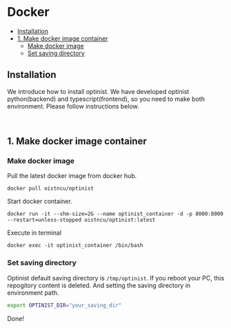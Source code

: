 Docker
=================

* [Installation](#installation)
* [1. Make docker image container](#1-make-docker-image-container)
   * [Make docker image](#make-docker-image)
   * [Set saving directory](#set-saving-directory)

## Installation
We introduce how to install optinist.
We have developed optinist python(backend) and typescript(frontend), so you need to make both environment.
Please follow instructions below.

<br />

## 1. Make docker image container

### Make docker image
Pull the latest docker image from docker hub.
```
docker pull oistncu/optinist
```
Start docker container.
```
docker run -it --shm-size=2G --name optinist_container -d -p 8000:8000 --restart=unless-stopped oistncu/optinist:latest
```

Execute in terminal
```
docker exec -it optinist_container /bin/bash
```

### Set saving directory
Optinist default saving directory is `/tmp/optinist`. If you reboot your PC, this repogitory content is deleted. And setting the saving directory in environment path.
```bash
export OPTINIST_DIR="your_saving_dir"
```

Done!
